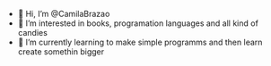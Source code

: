 - 👋 Hi, I’m @CamilaBrazao
- 👀 I’m interested in books, programation languages and all kind of candies
- 🌱 I’m currently learning to make simple programms and then learn create somethin bigger 
<!---
CamilaBrazao/CamilaBrazao is a ✨ special ✨ repository because its `README.md` (this file) appears on your GitHub profile.
You can click the Preview link to take a look at your changes.
--->
